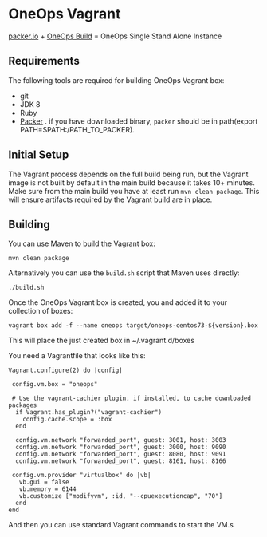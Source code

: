 # OneOps Vagrant

[packer.io](https://www.packer.io/) + [OneOps Build](https://github.com/oneops/oneops) = OneOps Single Stand Alone Instance

## Requirements

The following tools are required for building OneOps Vagrant box:

- git
- JDK 8
- Ruby
- [Packer][1] . if you have downloaded binary, `packer` should be in path(export PATH=$PATH:/PATH_TO_PACKER).

## Initial Setup

The Vagrant process depends on the full build being run, but the Vagrant image is not built by default in the main build because it takes 10+ minutes. Make sure from the main build you have at least run `mvn clean package`. This will ensure artifacts required by the Vagrant build are in place.

## Building

You can use Maven to build the Vagrant box:

`mvn clean package`

Alternatively you can use the `build.sh` script that Maven uses directly:

`./build.sh`

Once the OneOps Vagrant box is created, you and added it to your collection of boxes:

```
vagrant box add -f --name oneops target/oneops-centos73-${version}.box
```

This will place the just created box in ~/.vagrant.d/boxes

You need a Vagrantfile that looks like this:

```
Vagrant.configure(2) do |config|

 config.vm.box = "oneops"

 # Use the vagrant-cachier plugin, if installed, to cache downloaded packages
  if Vagrant.has_plugin?("vagrant-cachier")
    config.cache.scope = :box
  end

  config.vm.network "forwarded_port", guest: 3001, host: 3003
  config.vm.network "forwarded_port", guest: 3000, host: 9090
  config.vm.network "forwarded_port", guest: 8080, host: 9091
  config.vm.network "forwarded_port", guest: 8161, host: 8166

 config.vm.provider "virtualbox" do |vb|
   vb.gui = false
   vb.memory = 6144
   vb.customize ["modifyvm", :id, "--cpuexecutioncap", "70"]
  end
end
```

And then you can use standard Vagrant commands to start the VM.s

[1]: https://www.packer.io

